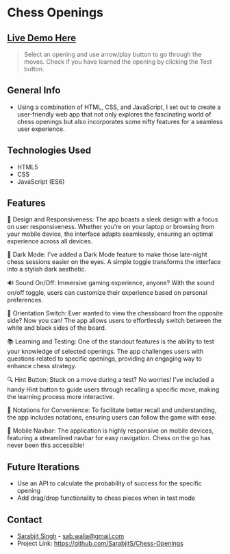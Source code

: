 # Chess Openings

## [Live Demo Here](https://sarabjits.github.io/Chess-Openings/)

> Select an opening and use arrow/play button to go through the moves. Check if you have learned the opening by clicking the Test button.

## General Info

- Using a combination of HTML, CSS, and JavaScript, I set out to create a user-friendly web app that not only explores the fascinating world of chess openings but also incorporates some nifty features for a seamless user experience.


## Technologies Used

- HTML5
- CSS
- JavaScript (ES6)
  

## Features

🎨 Design and Responsiveness:
The app boasts a sleek design with a focus on user responsiveness. Whether you're on your laptop or browsing from your mobile device, the interface adapts seamlessly, ensuring an optimal experience across all devices.
 
🌙 Dark Mode:
I've added a Dark Mode feature to make those late-night chess sessions easier on the eyes. A simple toggle transforms the interface into a stylish dark aesthetic.

🔊 Sound On/Off:
Immersive gaming experience, anyone? With the sound on/off toggle, users can customize their experience based on personal preferences.

🔄 Orientation Switch:
Ever wanted to view the chessboard from the opposite side? Now you can! The app allows users to effortlessly switch between the white and black sides of the board.

📚 Learning and Testing:
One of the standout features is the ability to test your knowledge of selected openings. The app challenges users with questions related to specific openings, providing an engaging way to enhance chess strategy.

🔍 Hint Button:
Stuck on a move during a test? No worries! I've included a handy Hint button to guide users through recalling a specific move, making the learning process more interactive.

📝 Notations for Convenience:
To facilitate better recall and understanding, the app includes notations, ensuring users can follow the game with ease.

📲 Mobile Navbar:
The application is highly responsive on mobile devices, featuring a streamlined navbar for easy navigation. Chess on the go has never been this accessible!

## Future Iterations

- Use an API to calculate the probability of success for the specific opening
- Add drag/drop functionality to chess pieces when in test mode

## Contact

- [Sarabjit Singh](https://www.linkedin.com/in/sarabjit-singh-97b84012/) - [sab.walia@gmail.com](sab.walia@gmail.com)
- Project Link: https://github.com/SarabjitS/Chess-Openings
